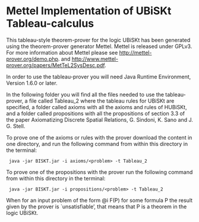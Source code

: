 # Mettel Implementation of UBiSKt Tableau-calculus
This tableau-style theorem-prover for the logic UBiSKt has been generated using the theorem-prover generator Mettel. Mettel is released under GPLv3. For more information about Mettel please see http://mettel-prover.org/demo.php. and http://www.mettel-prover.org/papers/MetTeL2SysDesc.pdf. 

In order to use the tableau-prover you will need Java Runtime Environment, Version 1.6.0 or later. 

In the following folder you will find all the files needed to use the tableau-prover, a file called Tableau_2 where the tableau rules for UBiSKt are specified, a folder called axioms with all the axioms and rules of HUBiSKt, and a folder called propositions with all the propositions of section 3.3 of the paper Axiomatizing Discrete Spatial Relations, G. Sindoni, K. Sano and J. G. Stell. 

To prove one of the axioms or rules with the prover download the content in one directory, and run the following command from within this directory in the terminal:

```
 java -jar BISKT.jar -i axioms/<problem> -t Tableau_2
```

To prove one of the propositions with the prover run the following command from within this directory in the terminal:
   
```
 java -jar BISKT.jar -i propositions/<problem> -t Tableau_2
```


When for an input problem of the form @i F(P) for some formula P the result given by the prover is `unsatisfiable’, that means that P is a theorem in the logic UBiSKt. 


